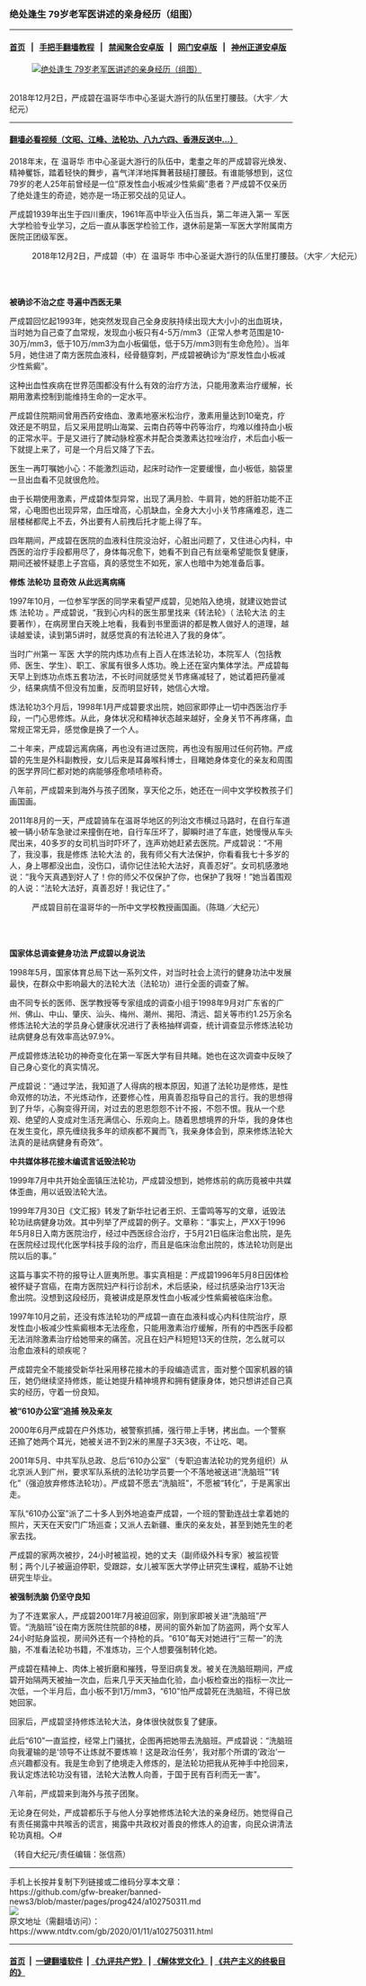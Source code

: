 ### 绝处逢生 79岁老军医讲述的亲身经历（组图）
------------------------

#### [首页](https://github.com/gfw-breaker/banned-news3/blob/master/README.md) &nbsp;&nbsp;|&nbsp;&nbsp; [手把手翻墙教程](https://github.com/gfw-breaker/guides/wiki) &nbsp;&nbsp;|&nbsp;&nbsp; [禁闻聚合安卓版](https://github.com/gfw-breaker/bn-android) &nbsp;&nbsp;|&nbsp;&nbsp; [网门安卓版](https://github.com/oGate2/oGate) &nbsp;&nbsp;|&nbsp;&nbsp; [神州正道安卓版](https://github.com/SzzdOgate/update) 



<div><div class="featured_image">
 <a href="https://i.ntdtv.com/assets/uploads/2020/01/2020-01-11_125636-800x450-1.jpg" target="_blank">
  <figure>
   <img alt="绝处逢生 79岁老军医讲述的亲身经历（组图）" src="https://i.ntdtv.com/assets/uploads/2020/01/2020-01-11_125636-800x450-1.jpg"/>
  </figure><br/>
 </a>
 <span class="caption">
  2018年12月2日，严成碧在温哥华市中心圣诞大游行的队伍里打腰鼓。（大宇／大纪元）
 </span>
</div>
</div><hr/>

#### [翻墙必看视频（文昭、江峰、法轮功、八九六四、香港反送中...）](http://167.172.214.107/home.html)

<div><div class="post_content" itemprop="articleBody">
 <p>
  2018年末，在
  <ok href="https://www.ntdtv.com/gb/温哥华.htm">
   温哥华
  </ok>
  市中心圣诞大游行的队伍中，耄耋之年的严成碧容光焕发、精神矍铄，踏着轻快的舞步，喜气洋洋地挥舞著鼓槌打腰鼓。有谁能够想到，这位79岁的老人25年前曾经是一位“原发性血小板减少性紫癜”患者？严成碧不仅亲历了绝处逢生的奇迹，她亦是一场正邪交战的见证人。
 </p>
 <p>
  严成碧1939年出生于四川重庆，1961年高中毕业入伍当兵，第二年进入第一
  <ok href="https://www.ntdtv.com/gb/军医.htm">
   军医
  </ok>
  大学检验专业学习，之后一直从事医学检验工作，退休前是第一军医大学附属南方医院正团级军医。
 </p>
 <figure class="wp-caption alignnone" id="attachment_102750320" style="width: 600px">
  <img alt="" class="size-medium wp-image-102750320" src="https://i.ntdtv.com/assets/uploads/2020/01/2020-01-11_124620-1-600x392.jpg">
   <br/><figcaption class="wp-caption-text">
    2018年12月2日，严成碧（中）在
    <ok href="https://www.ntdtv.com/gb/温哥华.htm">
     温哥华
    </ok>
    市中心圣诞大游行的队伍里打腰鼓。（大宇／大纪元）
   </figcaption><br/>
  </img>
 </figure><br/>
 <p>
  <strong>
   被确诊不治之症 寻遍中西医无果
  </strong>
 </p>
 <p>
  严成碧回忆起1993年，她突然发现自己全身皮肤持续出现大大小小的出血斑块，当时她为自己查了血常规，发现血小板只有4-5万/mm3（正常人参考范围是10-30万/mm3，低于10万/mm3为血小板偏低，低于5万/mm3则有生命危险）。当年5月，她住进了南方医院血液科，经骨髓穿刺，严成碧被确诊为“原发性血小板减少性紫癜”。
 </p>
 <p>
  这种出血性疾病在世界范围都没有什么有效的治疗方法，只能用激素治疗缓解，长期用激素控制到能维持生命的一定水平。
 </p>
 <p>
  严成碧住院期间曾用西药安络血、激素地塞米松治疗，激素用量达到10毫克，疗效还是不明显，后又采用昆明山海棠、云南白药等中药等治疗，均难以维持血小板的正常水平。于是又进行了脾动脉栓塞术并配合类激素达拉唑治疗，术后血小板一下就提上来了，可是一个月后又降了下去。
 </p>
 <p>
  医生一再叮嘱她小心：不能激烈运动，起床时动作一定要缓慢，血小板低，脑袋里一旦出血看不见就很危险。
 </p>
 <p>
  由于长期使用激素，严成碧体型异常，出现了满月脸、牛肩背，她的肝脏功能不正常，心电图也出现异常，血压增高，心肌缺血，全身大大小小关节疼痛难忍，连二层楼梯都爬上不去，外出要有人前拽后托才能上得了车。
 </p>
 <p>
  四年期间，严成碧在医院的血液科住院没治好，心脏出问题了，又住进心内科，中西医的治疗手段都用尽了，身体每况愈下，她看不到自己有丝毫希望能恢复健康，期间还被怀疑患上子宫癌，真的感觉生不如死，家人也暗中为她准备后事。
 </p>
 <p>
  <strong>
   修炼
   <ok href="https://www.ntdtv.com/gb/法轮功.htm">
    法轮功
   </ok>
   显奇效 从此远离病痛
  </strong>
 </p>
 <p>
  1997年10月，一位参军学医的同学来看望严成碧，见她陷入绝境，就建议她尝试炼
  <ok href="https://www.ntdtv.com/gb/法轮功.htm">
   法轮功
  </ok>
  。严成碧说，“我到心内科的医生那里找来《转法轮》（
  <ok href="https://www.ntdtv.com/gb/法轮大法.htm">
   法轮大法
  </ok>
  的主要著作），在病房里白天晚上地看，我看到书里面讲的都是教人做好人的道理，越读越爱读，读到第5讲时，就感觉真的有法轮进入了我的身体”。
 </p>
 <p>
  当时广州第一
  <ok href="https://www.ntdtv.com/gb/军医.htm">
   军医
  </ok>
  大学的院内炼功点有上百人在炼法轮功，本院军人（包括教师、医生、学生）、职工、家属有很多人炼功。晚上还在室内集体学法。严成碧每天早上到炼功点炼五套功法，不长时间就感觉关节疼痛减轻了，她试着把药量减少，结果病情不但没有加重，反而明显好转，她信心大增。
 </p>
 <p>
  炼法轮功3个月后，1998年1月严成碧要求出院，她回家即停止一切中西医治疗手段，一门心思修炼。从此，身体状况和精神状态越来越好，全身关节不再疼痛，血常规正常无异，感觉像是换了一个人。
 </p>
 <p>
  二十年来，严成碧远离病痛，再也没有进过医院，再也没有服用过任何药物。严成碧的先生是外科副教授，女儿后来是耳鼻喉科博士，目睹她身体变化的亲友和周围的医学界同仁都对她的病能够痊愈啧啧称奇。
 </p>
 <p>
  八年前，严成碧来到海外与孩子团聚，享天伦之乐，她还在一间中文学校教孩子们画国画。
 </p>
 <p>
  2011年8月的一天，严成碧骑车在温哥华地区的列治文市横过马路时，在自行车道被一辆小轿车急驶过来撞倒在地，自行车压坏了，脚瞬时进了车底，她慢慢从车头爬出来，40多岁的女司机当时吓坏了，连声劝她赶紧去医院。严成碧说：“不用了，我没事，我是修炼
  <ok href="https://www.ntdtv.com/gb/法轮大法.htm">
   法轮大法
  </ok>
  的，我有师父有大法保护，你看看我七十多岁的人，身上哪都没出血，没伤口，请你记住法轮大法好，真善忍好”。女司机感激地说：“我今天真遇到好人了！你的师父不仅保护了你，也保护了我呀！”她当着围观的人说：“法轮大法好，真善忍好！我记住了。”
 </p>
 <figure class="wp-caption alignnone" id="attachment_102750334" style="width: 600px">
  <img alt="" class="size-medium wp-image-102750334" src="https://i.ntdtv.com/assets/uploads/2020/01/2020-01-11_125037-1-600x392.jpg">
   <br/><figcaption class="wp-caption-text">
    严成碧目前在温哥华的一所中文学校教授画国画。（陈璐／大纪元）
   </figcaption><br/>
  </img>
 </figure><br/>
 <p>
  <strong>
   国家体总调查健身功法 严成碧以身说法
  </strong>
 </p>
 <p>
  1998年5月，国家体育总局下达一系列文件，对当时社会上流行的健身功法中发展最快，在群众中影响最大的法轮大法（法轮功）进行全面的调查了解。
 </p>
 <p>
  由不同专长的医师、医学教授等专家组成的调查小组于1998年9月对广东省的广州、佛山、中山、肇庆、汕头、梅州、潮州、揭阳、清远、韶关等市约1.25万余名修炼法轮大法的学员身心健康状况进行了表格抽样调查，统计调查显示修炼法轮功祛病健身总有效率高达97.9%。
 </p>
 <p>
  严成碧修炼法轮功的神奇变化在第一军医大学有目共睹。她也在这次调查中反映了自己身心变化的真实情况。
 </p>
 <p>
  严成碧说：“通过学法，我知道了人得病的根本原因，知道了法轮功是修炼，是性命双修的功法，不光炼动作，还要修心性，用真善忍指导自己的言行。我的思想得到了升华，心胸变得开阔，对过去的恩恩怨怨不计不报，不怨不恨。我从一个悲观、绝望的人变成对生活充满信心、乐观向上。随着思想境界的升华，我的身体也在发生变化，原先缠绕我多年的顽疾都不翼而飞，我亲身体会到，原来修炼法轮大法真的是祛病健身有奇效”。
 </p>
 <p>
  <strong>
   中共媒体移花接木编谎言诋毁法轮功
  </strong>
 </p>
 <p>
  1999年7月中共开始全面镇压法轮功，严成碧没想到，她修炼前的病历竟被中共媒体歪曲，用以诋毁法轮大法。
 </p>
 <p>
  1999年7月30日《文汇报》转发了新华社记者王炽、王雷鸣等写的文章，诋毁法轮功祛病健身功效。其中列举了严成碧的例子。文章称：“事实上，严XX于1996年5月8日入南方医院治疗，经过中西医综合治疗，于5月21日临床治愈出院，是先在医院经过现代化医学科技手段的治疗，而且是临床治愈出院的，炼法轮功则是出院以后的事。”
 </p>
 <p>
  这篇与事实不符的报导让人匪夷所思。事实真相是：严成碧1996年5月8日因体检被怀疑子宫癌，在南方医院妇产科行诊刮术，术后感染，经过抗感染治疗13天治愈出院。没想到这段经历，竟被讲成是原发性血小板减少性紫癜被临床治愈。
 </p>
 <p>
  1997年10月之前，还没有炼法轮功的严成碧一直在血液科或心内科住院治疗，原发性血小板减少性紫癜根本无法痊愈，只能用激素治疗缓解，所有的中西医手段都无法消除激素治疗给她带来的痛苦。况且在妇产科短短13天的住院，怎么就可以治愈血液科的顽疾呢？
 </p>
 <p>
  严成碧完全不能接受新华社采用移花接木的手段编造谎言，面对整个国家机器的镇压，她仍继续坚持修炼，能让她提升精神境界和拥有健康身体，她只想讲述自己真实的经历，守着一份良知。
 </p>
 <p>
  <strong>
   被“610办公室”追捕 殃及亲友
  </strong>
 </p>
 <p>
  2000年6月严成碧在户外炼功，被警察抓捕，强行带上手铐，拷出血。一个警察还搧了她两个耳光，她被关进不到2米的黑屋子3天3夜，不让吃、喝。
 </p>
 <p>
  2001年5月、中共军队总政、总后“610办公室”（专职迫害法轮功的党务组织）从北京派人到广州，要求军队系统的法轮功学员要一个不落地被送进“洗脑班”“转化”（强迫放弃修炼法轮功）。严成碧不愿去“洗脑班”，不愿被“转化”，于是离家出走。
 </p>
 <p>
  军队“610办公室”派了二十多人到外地追查严成碧，一个班的警勤连战士拿着她的照片，天天在天安门广场巡查；又派人去新疆、重庆的亲友处，甚至到她先生的老家去找。
 </p>
 <p>
  严成碧的家两次被抄，24小时被监视，她的丈夫（副师级外科专家）被监视管制；两个儿子被逼迫停职，受跟踪，女儿被军医大学停止研究生课程，威胁不让她研究生毕业。
 </p>
 <p>
  <strong>
   被强制洗脑 仍坚守良知
  </strong>
 </p>
 <p>
  为了不连累家人，严成碧2001年7月被迫回家，刚到家即被关进“洗脑班”严管。“洗脑班”设在南方医院住院部的8楼，房间的窗外新加了防盗网，两个女军人24小时贴身监视，房间外还有一个持枪的兵。“610”每天对她进行“三帮一”的洗脑，不准看法轮功书籍，不准炼功，三个人想要强制转化她。
 </p>
 <p>
  严成碧在精神上、肉体上被折磨和摧残，导至旧病复发。被关在洗脑班期间，严成碧开始隔两天被抽一次血，后来几乎天天抽血化验，血小板检查出的指标一次比一次低，一个半月后，血小板不到1万/mm3，“610”怕严成碧死在洗脑班，不得已放她回家。
 </p>
 <p>
  回家后，严成碧坚持修炼法轮大法，身体很快就恢复了健康。
 </p>
 <p>
  此后“610”一直监控，经常上门骚扰，企图再把她带去洗脑班。严成碧说：“洗脑班向我灌输的是‘领导不让炼就不要炼嘛！这是政治任务’，我对那个所谓的‘政治’一点兴趣都没有。我是生命到了绝境走入修炼的，是法轮功把我从死神手中抢回来，我认定炼法轮功没有错，法轮大法教人向善，于国于民有百利而无一害”。
 </p>
 <p>
  八年前，严成碧来到海外与孩子团聚。
 </p>
 <p>
  无论身在何处，严成碧都乐于与他人分享她修炼法轮大法的亲身经历。她觉得自己有责任揭露中共喉舌的谎言，揭露中共政权对善良的修炼人的迫害，向民众讲清法轮功真相。◇#
 </p>
 <p>
  （转自大纪元/责任编辑：张信燕）
 </p>
 <div class="single_ad">
 </div>
</div>
</div>
<hr/>
手机上长按并复制下列链接或二维码分享本文章：<br/>
https://github.com/gfw-breaker/banned-news3/blob/master/pages/prog424/a102750311.md <br/>
<a href='https://github.com/gfw-breaker/banned-news3/blob/master/pages/prog424/a102750311.md'><img src='https://github.com/gfw-breaker/banned-news3/blob/master/pages/prog424/a102750311.md.png'/></a> <br/>
原文地址（需翻墙访问）：https://www.ntdtv.com/gb/2020/01/11/a102750311.html


------------------------
#### [首页](https://github.com/gfw-breaker/banned-news3/blob/master/README.md) &nbsp;|&nbsp; [一键翻墙软件](https://github.com/gfw-breaker/nogfw/blob/master/README.md) &nbsp;| [《九评共产党》](https://github.com/gfw-breaker/9ping.md/blob/master/README.md#九评之一评共产党是什么) | [《解体党文化》](https://github.com/gfw-breaker/jtdwh.md/blob/master/README.md) | [《共产主义的终极目的》](https://github.com/gfw-breaker/gczydzjmd.md/blob/master/README.md)


<img src='http://gfw-breaker.win/banned-news3/pages/prog424/a102750311.md' width='0px' height='0px'/>